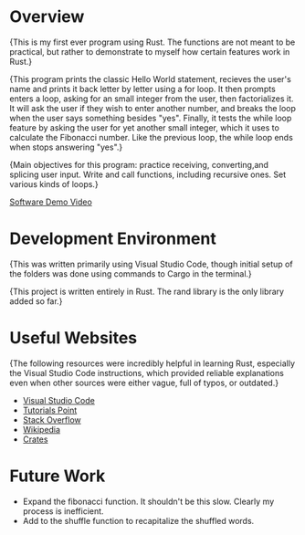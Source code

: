 # Overview

{This is my first ever program using Rust. The functions are not meant to be practical, but rather to demonstrate to myself how certain features work in Rust.}

{This program prints the classic Hello World statement, recieves the user's name and prints it back letter by letter using a for loop. It then prompts enters a loop, asking for an small integer from the user, then factorializes it. It will ask the user if they wish to enter another number, and breaks the loop when the user says something besides "yes". Finally, it tests the while loop feature by asking the user for yet another small integer, which it uses to calculate the Fibonacci number. Like the previous loop, the while loop ends when stops answering "yes".}

{Main objectives for this program: practice receiving, converting,and splicing user input. Write and call functions, including recursive ones. Set various kinds of loops.}

[Software Demo Video](https://youtu.be/zULtubnsVkw)

# Development Environment

{This was written primarily using Visual Studio Code, though initial setup of the folders was done using commands to Cargo in the terminal.}

{This project is written entirely in Rust. The rand library is the only library added so far.}

# Useful Websites

{The following resources were incredibly helpful in learning Rust, especially the Visual Studio Code instructions, which provided reliable explanations even when other sources were either vague, full of typos, or outdated.}

- [Visual Studio Code](https://code.visualstudio.com/docs/languages/rust)
- [Tutorials Point](https://www.tutorialspoint.com/rust/index.htm)
- [Stack Overflow](https://stackoverflow.com/questions)
- [Wikipedia](https://en.wikipedia.org/wiki/Rust_(programming_language))
- [Crates](https://crates.io/crates/rand)


# Future Work

- Expand the fibonacci function. It shouldn't be this slow. Clearly my process is inefficient. 
- Add to the shuffle function to recapitalize the shuffled words.